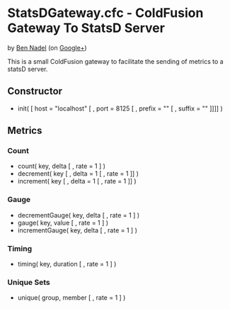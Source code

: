 
# StatsDGateway.cfc - ColdFusion Gateway To StatsD Server

by [Ben Nadel][1] (on [Google+][2])

This is a small ColdFusion gateway to facilitate the sending of metrics to a statsD
server.

## Constructor

* init( [ host = "localhost" [ , port = 8125 [ , prefix = "" [ , suffix = "" ]]]] )

## Metrics

### Count

* count( key, delta [ , rate = 1 ] )
* decrement( key [ , delta = 1 [ , rate = 1 ]] )
* increment( key [ , delta = 1 [ , rate = 1 ]] )

### Gauge

* decrementGauge( key, delta [ , rate = 1 ] )
* gauge( key, value [ , rate = 1 ] )
* incrementGauge( key, delta [ , rate = 1 ] )

### Timing

* timing( key, duration [ , rate = 1 ] )

### Unique Sets

* unique( group, member [ , rate = 1 ] )


[1]: http://www.bennadel.com
[2]: https://plus.google.com/108976367067760160494?rel=author
